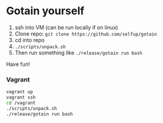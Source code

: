 # Gotain yourself

1. ssh into VM (can be run locally if on linux)
2. Clone repo: `git clone https://github.com/selfup/gotain`
3. cd into repo
4. `./scripts/unpack.sh`
5. Then run something like `./release/gotain run bash`

Have fun!

### Vagrant

```bash
vagrant up
vagrant ssh
cd /vagrant
./scripts/unpack.sh
./release/gotain run bash
```
